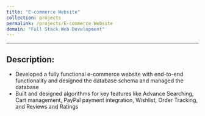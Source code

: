 ```yaml
---
title: "E-commerce Website"
collection: projects
permalink: /projects/E-commerce Website
domain: "Full Stack Web Development"
---
```


---

## Description:

- Developed a fully functional e-commerce website with end-to-end functionality and designed the database schema and managed the database
- Built and designed algorithms for key features like Advance Searching, Cart management, PayPal payment integration, Wishlist, Order Tracking, and Reviews and Ratings
